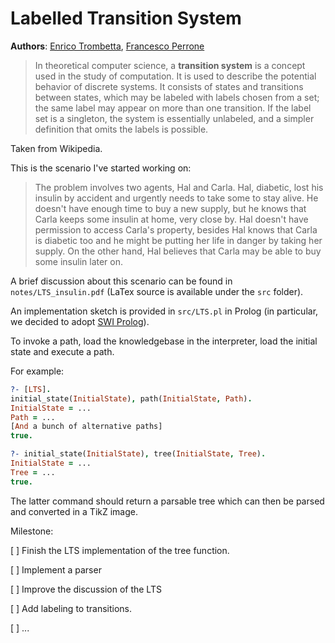 # Labelled Transition System

**Authors**: [Enrico Trombetta](mailto:2396702t@student.gla.ac.uk), [Francesco Perrone](mailto:Francesco.Perrone@glasgow.ac.uk)

> In theoretical computer science, a **transition system** is a concept used in the study of computation. It is used to describe the potential behavior of discrete systems. It consists of states and transitions between states, which may be labeled with labels chosen from a set; the same label may appear on more than one transition. If the label set is a singleton, the system is essentially unlabeled, and a simpler definition that omits the labels is possible.

Taken from Wikipedia.

This is the scenario I've started working on:

> The problem involves two agents, Hal and Carla. Hal, diabetic, lost his insulin by accident and urgently needs to take some to stay alive. He doesn't have enough time to buy a new supply, but he knows that Carla keeps some insulin at home, very close by. Hal doesn't have permission to access Carla's property, besides Hal knows that Carla is diabetic too and he might be putting her life in danger by taking her supply. On the other hand, Hal believes that Carla may be able to buy some insulin later on.

A brief discussion about this scenario can be found in `notes/LTS_insulin.pdf` (LaTex source is available under the `src` folder).

An implementation sketch is provided in `src/LTS.pl` in Prolog (in particular, we decided to adopt [SWI Prolog](http://www.swi-prolog.org/)).

To invoke a path, load the knowledgebase in the interpreter, load the initial state and execute a path.

For example:

```Prolog
?- [LTS].
initial_state(InitialState), path(InitialState, Path).
InitialState = ...
Path = ...
[And a bunch of alternative paths]
true.

?- initial_state(InitialState), tree(InitialState, Tree).
InitialState = ...
Tree = ...
true.
```

The latter command should return a parsable tree which can then be parsed and converted in a TikZ image.

Milestone:

[ ] Finish the LTS implementation of the tree function.

[ ] Implement a parser

[ ] Improve the discussion of the LTS

[ ] Add labeling to transitions.

[ ] ...
